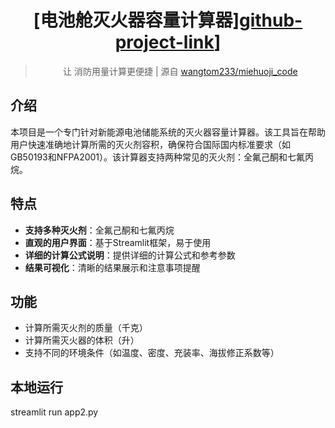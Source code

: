 <div align="center"><a name="readme-top"></a>

# [电池舱灭火器容量计算器][github-project-link](https://github.com/wangtom233/miehuoji_code)]

> 让 消防用量计算更便捷 | 源自 [wangtom233/miehuoji_code](https://github.com/wangtom233/miehuoji_code)


</div>

## 介绍

本项目是一个专门针对新能源电池储能系统的灭火器容量计算器。该工具旨在帮助用户快速准确地计算所需的灭火剂容积，确保符合国际国内标准要求（如GB50193和NFPA2001）。该计算器支持两种常见的灭火剂：全氟己酮和七氟丙烷。

## 特点

- **支持多种灭火剂**：全氟己酮和七氟丙烷
- **直观的用户界面**：基于Streamlit框架，易于使用
- **详细的计算公式说明**：提供详细的计算公式和参考参数
- **结果可视化**：清晰的结果展示和注意事项提醒

## 功能

- 计算所需灭火剂的质量（千克）
- 计算所需灭火器的体积（升）
- 支持不同的环境条件（如温度、密度、充装率、海拔修正系数等）

## 本地运行
streamlit run app2.py

